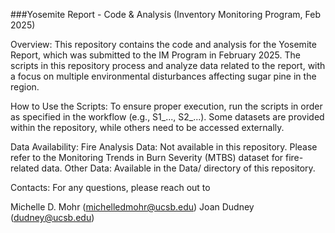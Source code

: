 ###Yosemite Report - Code & Analysis (Inventory Monitoring Program, Feb 2025)

Overview:
This repository contains the code and analysis for the Yosemite Report, which was submitted to the IM Program in February 2025. 
The scripts in this repository process and analyze data related to the report, with a focus on multiple environmental disturbances affecting sugar pine in the region.

How to Use the Scripts:
To ensure proper execution, run the scripts in order as specified in the workflow (e.g., S1_..., S2_...). Some datasets are provided within the repository, while others need to be accessed externally.

Data Availability:
Fire Analysis Data: Not available in this repository. Please refer to the Monitoring Trends in Burn Severity (MTBS) dataset for fire-related data.
Other Data: Available in the Data/ directory of this repository.

Contacts: 
For any questions, please reach out to 

Michelle D. Mohr (michelledmohr@ucsb.edu)
Joan Dudney (dudney@ucsb.edu)
